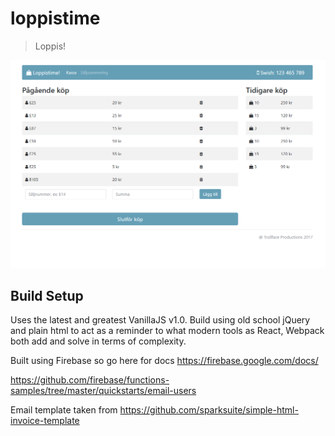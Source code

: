 # loppistime

> Loppis!

![Example](https://github.com/hrosenhorn/loppistime/blob/master/mockups/landing.PNG?raw=true)

## Build Setup

Uses the latest and greatest VanillaJS v1.0.
Build using old school jQuery and plain html to act as a reminder to what modern tools as React,
 Webpack both add and solve in terms of complexity.  

Built using Firebase so go here for docs https://firebase.google.com/docs/


https://github.com/firebase/functions-samples/tree/master/quickstarts/email-users


Email template taken from https://github.com/sparksuite/simple-html-invoice-template